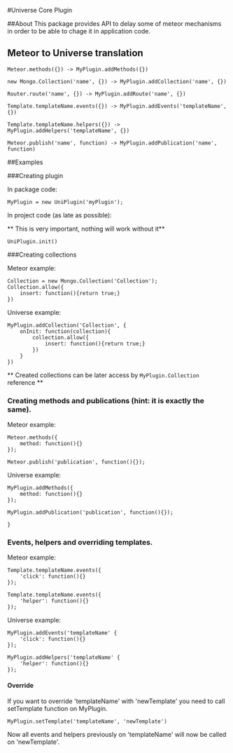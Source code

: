 #Universe Core Plugin

##About
This package provides API to delay some of meteor mechanisms in order to be able to chage it in application code.

## Meteor to Universe translation

```
Meteor.methods({}) -> MyPlugin.addMethods({})
```

```
new Mongo.Collection('name', {}) -> MyPlugin.addCollection('name', {})
```

```
Router.route('name', {}) -> MyPlugin.addRoute('name', {})
```

```
Template.templateName.events({}) -> MyPlugin.addEvents('templateName', {})
```

```
Template.templateName.helpers({}) -> MyPlugin.addHelpers('templateName', {})
```

```
Meteor.publish('name', function) -> MyPlugin.addPublication('name', function)

```

##Examples

###Creating plugin

In package code:
```
MyPlugin = new UniPlugin('myPlugin');

```

In project code (as late as possible):

** This is very important, nothing will work without it**

```
UniPlugin.init()
```

###Creating collections

Meteor example:

```
Collection = new Mongo.Collection('Collection');
Collection.allow({
	insert: function(){return true;}
})
```

Universe example:

```
MyPlugin.addCollection('Collection', {
	onInit: function(collection){
		collection.allow({
			insert: function(){return true;}
		})
	}
})
```

** Created collections can be later access by ``` MyPlugin.Collection ``` reference **

### Creating methods and publications (hint: it is exactly the same).

Meteor example:

```
Meteor.methods({
	method: function(){}
});

Meteor.publish('publication', function(){});
```

Universe example:

```
MyPlugin.addMethods({
	method: function(){}
});

MyPlugin.addPublication('publication', function(){});

}
```


### Events, helpers and overriding templates.

Meteor example:

```
Template.templateName.events({
	'click': function(){}
});

Template.templateName.events({
	'helper': function(){}
});
```

Universe example:

```
MyPlugin.addEvents('templateName' {
	'click': function(){}
});

MyPlugin.addHelpers('templateName' {
	'helper': function(){}
});
```

#### Override

If you want to override 'templateName' with 'newTemplate' you need to call setTemplate function on MyPlugin.

```
MyPlugin.setTemplate('templateName', 'newTemplate')

```

Now all events and helpers previously on 'templateName' will now be called on 'newTemplate'.
